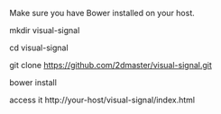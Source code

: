 Make sure you have Bower installed on your host.

mkdir visual-signal

cd visual-signal

git clone https://github.com/2dmaster/visual-signal.git

bower install

access it http://your-host/visual-signal/index.html